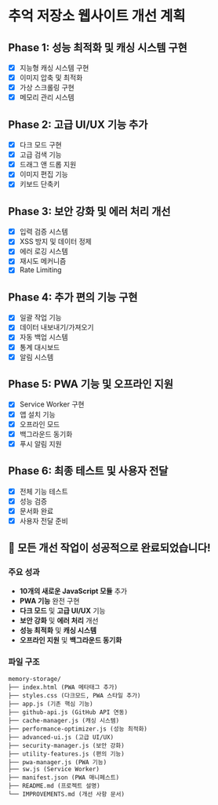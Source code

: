 # 추억 저장소 웹사이트 개선 계획

## Phase 1: 성능 최적화 및 캐싱 시스템 구현
- [x] 지능형 캐싱 시스템 구현
- [x] 이미지 압축 및 최적화
- [x] 가상 스크롤링 구현
- [x] 메모리 관리 시스템

## Phase 2: 고급 UI/UX 기능 추가
- [x] 다크 모드 구현
- [x] 고급 검색 기능
- [x] 드래그 앤 드롭 지원
- [x] 이미지 편집 기능
- [x] 키보드 단축키

## Phase 3: 보안 강화 및 에러 처리 개선
- [x] 입력 검증 시스템
- [x] XSS 방지 및 데이터 정제
- [x] 에러 로깅 시스템
- [x] 재시도 메커니즘
- [x] Rate Limiting

## Phase 4: 추가 편의 기능 구현
- [x] 일괄 작업 기능
- [x] 데이터 내보내기/가져오기
- [x] 자동 백업 시스템
- [x] 통계 대시보드
- [x] 알림 시스템

## Phase 5: PWA 기능 및 오프라인 지원
- [x] Service Worker 구현
- [x] 앱 설치 기능
- [x] 오프라인 모드
- [x] 백그라운드 동기화
- [x] 푸시 알림 지원

## Phase 6: 최종 테스트 및 사용자 전달
- [x] 전체 기능 테스트
- [x] 성능 검증
- [x] 문서화 완료
- [x] 사용자 전달 준비

## 🎉 모든 개선 작업이 성공적으로 완료되었습니다!

### 주요 성과
- **10개의 새로운 JavaScript 모듈** 추가
- **PWA 기능** 완전 구현
- **다크 모드** 및 **고급 UI/UX** 기능
- **보안 강화** 및 **에러 처리** 개선
- **성능 최적화** 및 **캐싱 시스템**
- **오프라인 지원** 및 **백그라운드 동기화**

### 파일 구조
```
memory-storage/
├── index.html (PWA 메타태그 추가)
├── styles.css (다크모드, PWA 스타일 추가)
├── app.js (기존 핵심 기능)
├── github-api.js (GitHub API 연동)
├── cache-manager.js (캐싱 시스템)
├── performance-optimizer.js (성능 최적화)
├── advanced-ui.js (고급 UI/UX)
├── security-manager.js (보안 강화)
├── utility-features.js (편의 기능)
├── pwa-manager.js (PWA 기능)
├── sw.js (Service Worker)
├── manifest.json (PWA 매니페스트)
├── README.md (프로젝트 설명)
└── IMPROVEMENTS.md (개선 사항 문서)
```

